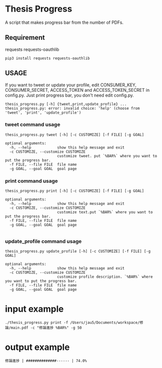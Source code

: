 # Thesis Progress

A script that makes progress bar from the number of PDFs.

## Requirement
requests requests-oauthlib
```
pip3 install requests requests-oauthlib
```
## USAGE
If you want to tweet or update your profile, edit CONSUMER_KEY, CONSUMER_SECRET, ACCESS_TOKEN and ACCESS_TOKEN_SECRET in config.py.
Just print progress bar, you don't need edit config.py.
```
thesis_progress.py [-h] {tweet,print,update_profile} ...
thesis_progress.py: error: invalid choice: 'help' (choose from 'tweet', 'print', 'update_profile')
```
### tweet command usage
```
thesis_progress.py tweet [-h] [-c CUSTOMIZE] [-f FILE] [-g GOAL]

optional arguments:
  -h, --help            show this help message and exit
  -c CUSTOMIZE, --customize CUSTOMIZE
                        customize tweet. put `%BAR%` where you want to put the progress bar.
  -f FILE, --file FILE  file name
  -g GOAL, --goal GOAL  goal page
```
### print command usage
```
thesis_progress.py print [-h] [-c CUSTOMIZE] [-f FILE] [-g GOAL]

optional arguments:
  -h, --help            show this help message and exit
  -c CUSTOMIZE, --customize CUSTOMIZE
                        customize text.put `%BAR%` where you want to put the progress bar.
  -f FILE, --file FILE  file name
  -g GOAL, --goal GOAL  goal page
  

```
### update_profile command usage
```
thesis_progress.py update_profile [-h] [-c CUSTOMIZE] [-f FILE] [-g GOAL]

optional arguments:
  -h, --help            show this help message and exit
  -c CUSTOMIZE, --customize CUSTOMIZE
                        customize profile description. `%BAR%` where you want to put the progress bar.
  -f FILE, --file FILE  file name
  -g GOAL, --goal GOAL  goal page
```

# input example
```
./thesis_progress.py print -f /Users/jau5/Documents/workspace/修論/main.pdf -c "修論進捗 %BAR%" -g 50
```
# output example
```
修論進捗 | ##############------ | 74.0%
```
